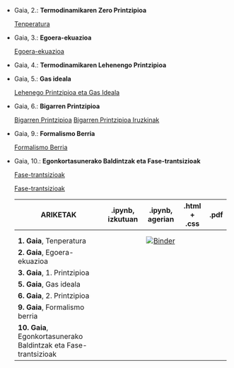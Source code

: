 - Gaia, 2.: **Termodinamikaren Zero Printzipioa**

  [Tenperatura](https://github.com/jmigartua/TermodinamikaFisikaEstatistikoa2019_2020_ika/blob/master/1_Termodinamika_2019_2020/0_Ariketak_notebooks/Ariketak_1Gaia_Tenperatura_2pdf.ipynb)

- Gaia, 3.: **Egoera-ekuazioa**

  [Egoera-ekuazioa](https://nbviewer.jupyter.org/github/jmigartua/TermodinamikaFisikaEstatistikoa2018_2019_ika/blob/master/1_Termodinamika_2018_2019/3_Gaia_EgoeraEkuazioa/3_GaiaEgoeraEkuazioa_Ariketak.ipynb)

- Gaia, 4.: **Termodinamikaren Lehenengo Printzipioa**

- Gaia, 5.: **Gas ideala**

  [Lehenego Printzipioa eta Gas Ideala](https://nbviewer.jupyter.org/github/jmigartua/TermodinamikaFisikaEstatistikoa2018_2019_ika/blob/master/1_Termodinamika_2018_2019/4_Gaia_LehenengoPrintzipioa/4_GaiaLehenengoPrintzipioa_Ariketak.ipynb)

- Gaia, 6.: **Bigarren Printzipioa**

  [Bigarren Printzipioa](https://nbviewer.jupyter.org/github/jmigartua/TermodinamikaFisikaEstatistikoa2018_2019_ika/blob/master/1_Termodinamika_2018_2019/6_Gaia_BigarrenPrintzipioa/6_Gaia_BigarrenPrintzipioa_Ariketak.ipynb)
  [Bigarren Printzipioa Iruzkinak](https://nbviewer.jupyter.org/github/jmigartua/TermodinamikaFisikaEstatistikoa2018_2019_ika/blob/master/1_Termodinamika_2018_2019/6_Gaia_BigarrenPrintzipioa/6_Gaia_BigarrenPrintzipioa_Ariketak_Iruzkinak.ipynb)

- Gaia, 9.: **Formalismo Berria**

  [Formalismo Berria](https://nbviewer.jupyter.org/github/jmigartua/TermodinamikaFisikaEstatistikoa2018_2019_ika/blob/master/1_Termodinamika_2018_2019/9_Gaia_FormalismoBerria/9_Gaia_FormalismoBerria_Ariketak.ipynb)


- Gaia, 10.: **Egonkortasunerako Baldintzak eta Fase-trantsizioak**

  [Fase-trantsizioak](https://nbviewer.jupyter.org/github/jmigartua/TermodinamikaFisikaEstatistikoa2018_2019_ika/blob/master/1_Termodinamika_2018_2019/10b_Gaia-FaseTrantsizioak/10b_Gaia_FaseTrantsizioak_Ariketak.ipynb)

  [Fase-trantsizioak](https://jmigartua.github.io/TermodinamikaFisikaEstatistikoa2017_2018/ariketakFT.html)




  | ARIKETAK  | **.ipynb**, izkutuan | **.ipynb**, agerian | **.html + .css** | **.pdf** |
  | ---       | ---                  | ---                 | ---              | ---      |
  |   |   |   |   |   |
  |   |   |   |   |   |
  | **1. Gaia**, Tenperatura |   | [![Binder](https://mybinder.org/badge_logo.svg)](https://mybinder.org/v2/gh/jmigartua/TermodinamikaFisikaEstatistikoa2019_2020_ika/master?filepath=%2Fblob%2Fmaster%2F1_Termodinamika_2019_2020%2F0_Ariketak_notebooks%2FAriketak_1Gaia_Tenperatura_2pdf.ipynb)  |   |   |
  | **2. Gaia**, Egoera-ekuazioa |   |   |   |   |
  | **3. Gaia**, 1. Printzipioa   |   |   |   |   |
  | **5. Gaia**, Gas ideala   |   |   |   |   |
  | **6. Gaia**, 2. Printzipioa    |   |   |   |   |
  | **9. Gaia**, Formalismo berria    |   |   |   |   |
  | **10. Gaia**, Egonkortasunerako Baldintzak eta Fase-trantsizioak    |   
